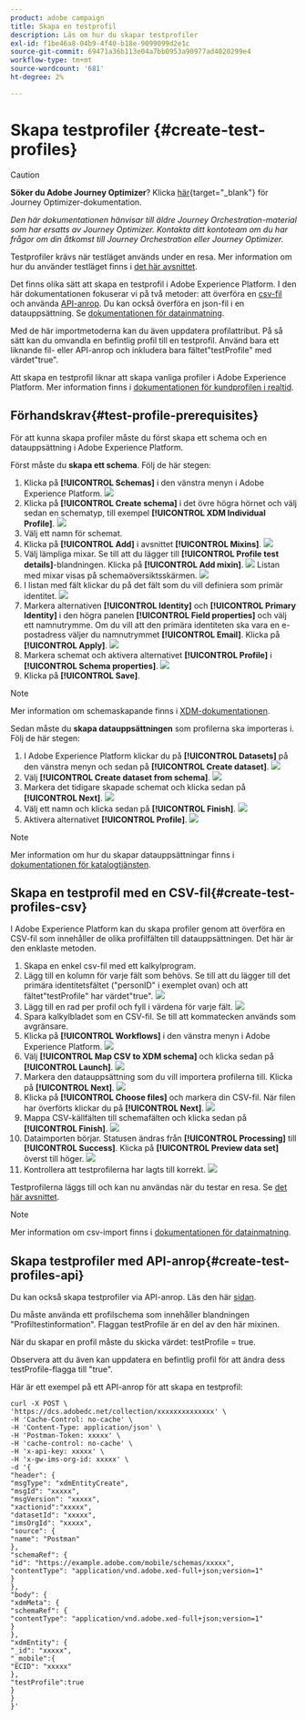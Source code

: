 ```yaml
---
product: adobe campaign
title: Skapa en testprofil
description: Läs om hur du skapar testprofiler
exl-id: f1be46a8-04b9-4f40-b18e-9099099d2e1c
source-git-commit: 69471a36b113e04a7bb0953a90977ad4020299e4
workflow-type: tm+mt
source-wordcount: '681'
ht-degree: 2%

---
```


# Skapa testprofiler {#create-test-profiles}


>[!CAUTION]
>
>**Söker du Adobe Journey Optimizer**? Klicka [här](https://experienceleague.adobe.com/sv/docs/journey-optimizer/using/ajo-home){target="_blank"} för Journey Optimizer-dokumentation.
>
>
>_Den här dokumentationen hänvisar till äldre Journey Orchestration-material som har ersatts av Journey Optimizer. Kontakta ditt kontoteam om du har frågor om din åtkomst till Journey Orchestration eller Journey Optimizer._


Testprofiler krävs när testläget används under en resa. Mer information om hur du använder testläget finns i [det här avsnittet](../building-journeys/testing-the-journey.md).

Det finns olika sätt att skapa en testprofil i Adobe Experience Platform. I den här dokumentationen fokuserar vi på två metoder: att överföra en [csv-fil](../building-journeys/creating-test-profiles.md#create-test-profiles-csv) och använda [API-anrop](../building-journeys/creating-test-profiles.md#create-test-profiles-api). Du kan också överföra en json-fil i en datauppsättning. Se [dokumentationen för datainmatning](https://experienceleague.adobe.com/docs/experience-platform/ingestion/tutorials/ingest-batch-data.html?lang=sv-SE#add-data-to-dataset).

Med de här importmetoderna kan du även uppdatera profilattribut. På så sätt kan du omvandla en befintlig profil till en testprofil. Använd bara ett liknande fil- eller API-anrop och inkludera bara fältet&quot;testProfile&quot; med värdet&quot;true&quot;.

Att skapa en testprofil liknar att skapa vanliga profiler i Adobe Experience Platform. Mer information finns i [dokumentationen för kundprofilen i realtid](https://experienceleague.adobe.com/docs/experience-platform/profile/home.html?lang=sv).

## Förhandskrav{#test-profile-prerequisites}

För att kunna skapa profiler måste du först skapa ett schema och en datauppsättning i Adobe Experience Platform.

Först måste du **skapa ett schema**. Följ de här stegen:

1. Klicka på **[!UICONTROL Schemas]** i den vänstra menyn i Adobe Experience Platform.
   ![](../assets/test-profiles-0.png)
1. Klicka på **[!UICONTROL Create schema]** i det övre högra hörnet och välj sedan en schematyp, till exempel **[!UICONTROL XDM Individual Profile]**.
   ![](../assets/test-profiles-1.png)
1. Välj ett namn för schemat.
1. Klicka på **[!UICONTROL Add]** i avsnittet **[!UICONTROL Mixins]**.
   ![](../assets/test-profiles-1-bis.png)
1. Välj lämpliga mixar. Se till att du lägger till **[!UICONTROL Profile test details]**-blandningen. Klicka på **[!UICONTROL Add mixin]**.
   ![](../assets/test-profiles-1-ter.png)
Listan med mixar visas på schemaöversiktsskärmen.
   ![](../assets/test-profiles-2.png)
1. I listan med fält klickar du på det fält som du vill definiera som primär identitet.
   ![](../assets/test-profiles-3.png)
1. Markera alternativen **[!UICONTROL Identity]** och **[!UICONTROL Primary Identity]** i den högra panelen **[!UICONTROL Field properties]** och välj ett namnutrymme. Om du vill att den primära identiteten ska vara en e-postadress väljer du namnutrymmet **[!UICONTROL Email]**. Klicka på **[!UICONTROL Apply]**.
   ![](../assets/test-profiles-4.png)
1. Markera schemat och aktivera alternativet **[!UICONTROL Profile]** i **[!UICONTROL Schema properties]**.
   ![](../assets/test-profiles-5.png)
1. Klicka på **[!UICONTROL Save]**.

>[!NOTE]
>
>Mer information om schemaskapande finns i [XDM-dokumentationen](https://experienceleague.adobe.com/docs/experience-platform/xdm/ui/resources/schemas.html?lang=sv-SE#prerequisites).

Sedan måste du **skapa datauppsättningen** som profilerna ska importeras i. Följ de här stegen:

1. I Adobe Experience Platform klickar du på **[!UICONTROL Datasets]** på den vänstra menyn och sedan på **[!UICONTROL Create dataset]**.
   ![](../assets/test-profiles-6.png)
1. Välj **[!UICONTROL Create dataset from schema]**.
   ![](../assets/test-profiles-7.png)
1. Markera det tidigare skapade schemat och klicka sedan på **[!UICONTROL Next]**.
   ![](../assets/test-profiles-8.png)
1. Välj ett namn och klicka sedan på **[!UICONTROL Finish]**.
   ![](../assets/test-profiles-9.png)
1. Aktivera alternativet **[!UICONTROL Profile]**.
   ![](../assets/test-profiles-10.png)

>[!NOTE]
>
> Mer information om hur du skapar datauppsättningar finns i [dokumentationen för katalogtjänsten](https://experienceleague.adobe.com/docs/experience-platform/catalog/datasets/user-guide.html?lang=sv-SE#getting-started).

## Skapa en testprofil med en CSV-fil{#create-test-profiles-csv}

I Adobe Experience Platform kan du skapa profiler genom att överföra en CSV-fil som innehåller de olika profilfälten till datauppsättningen. Det här är den enklaste metoden.

1. Skapa en enkel csv-fil med ett kalkylprogram.
1. Lägg till en kolumn för varje fält som behövs. Se till att du lägger till det primära identitetsfältet (&quot;personID&quot; i exemplet ovan) och att fältet&quot;testProfile&quot; har värdet&quot;true&quot;.
   ![](../assets/test-profiles-11.png)
1. Lägg till en rad per profil och fyll i värdena för varje fält.
   ![](../assets/test-profiles-12.png)
1. Spara kalkylbladet som en CSV-fil. Se till att kommatecken används som avgränsare.
1. Klicka på **[!UICONTROL Workflows]** i den vänstra menyn i Adobe Experience Platform.
   ![](../assets/test-profiles-14.png)
1. Välj **[!UICONTROL Map CSV to XDM schema]** och klicka sedan på **[!UICONTROL Launch]**.
   ![](../assets/test-profiles-16.png)
1. Markera den datauppsättning som du vill importera profilerna till. Klicka på **[!UICONTROL Next]**.
   ![](../assets/test-profiles-17.png)
1. Klicka på **[!UICONTROL Choose files]** och markera din CSV-fil. När filen har överförts klickar du på **[!UICONTROL Next]**.
   ![](../assets/test-profiles-18.png)
1. Mappa CSV-källfälten till schemafälten och klicka sedan på **[!UICONTROL Finish]**.
   ![](../assets/test-profiles-19.png)
1. Dataimporten börjar. Statusen ändras från **[!UICONTROL Processing]** till **[!UICONTROL Success]**. Klicka på **[!UICONTROL Preview data set]** överst till höger.
   ![](../assets/test-profiles-20.png)
1. Kontrollera att testprofilerna har lagts till korrekt.
   ![](../assets/test-profiles-21.png)

Testprofilerna läggs till och kan nu användas när du testar en resa. Se [det här avsnittet](../building-journeys/testing-the-journey.md).
>[!NOTE]
>
> Mer information om csv-import finns i [dokumentationen för datainmatning](https://experienceleague.adobe.com/docs/experience-platform/ingestion/tutorials/map-a-csv-file.html?lang=sv-SE#tutorials).

## Skapa testprofiler med API-anrop{#create-test-profiles-api}

Du kan också skapa testprofiler via API-anrop. Läs den här [sidan](https://experienceleague.adobe.com/docs/experience-platform/profile/home.html?lang=sv).

Du måste använda ett profilschema som innehåller blandningen &quot;Profiltestinformation&quot;. Flaggan testProfile är en del av den här mixinen.

När du skapar en profil måste du skicka värdet: testProfile = true.

Observera att du även kan uppdatera en befintlig profil för att ändra dess testProfile-flagga till &quot;true&quot;.

Här är ett exempel på ett API-anrop för att skapa en testprofil:

```
curl -X POST \
'https://dcs.adobedc.net/collection/xxxxxxxxxxxxxx' \
-H 'Cache-Control: no-cache' \
-H 'Content-Type: application/json' \
-H 'Postman-Token: xxxxx' \
-H 'cache-control: no-cache' \
-H 'x-api-key: xxxxx' \
-H 'x-gw-ims-org-id: xxxxx' \
-d '{
"header": {
"msgType": "xdmEntityCreate",
"msgId": "xxxxx",
"msgVersion": "xxxxx",
"xactionid":"xxxxx",
"datasetId": "xxxxx",
"imsOrgId": "xxxxx",
"source": {
"name": "Postman"
},
"schemaRef": {
"id": "https://example.adobe.com/mobile/schemas/xxxxx",
"contentType": "application/vnd.adobe.xed-full+json;version=1"
}
},
"body": {
"xdmMeta": {
"schemaRef": {
"contentType": "application/vnd.adobe.xed-full+json;version=1"
}
},
"xdmEntity": {
"_id": "xxxxx",
"_mobile":{
"ECID": "xxxxx"
},
"testProfile":true
}
}
}'
```

